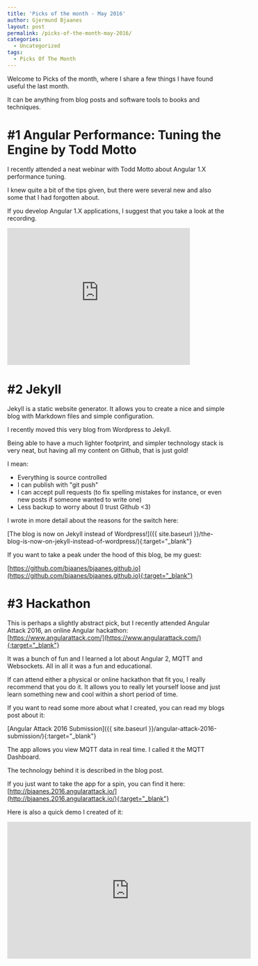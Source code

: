 ```yaml
---
title: 'Picks of the month - May 2016'
author: Gjermund Bjaanes
layout: post
permalink: /picks-of-the-month-may-2016/
categories:
  - Uncategorized
tags:
  - Picks Of The Month
---
```

Welcome to Picks of the month, where I share a few things I have found useful the last month.

It can be anything from blog posts and software tools to books and techniques.

<!--more-->

# #1 Angular Performance: Tuning the Engine by Todd Motto

I recently attended a neat webinar with Todd Motto about Angular 1.X performance tuning.

I knew quite a bit of the tips given, but there were several new and also some that I had forgotten about.

If you develop Angular 1.X applications, I suggest that you take a look at the recording.

<iframe width="420" height="315" src="https://www.youtube.com/embed/LoIuokh6NUI" frameborder="0" allowfullscreen></iframe>

# #2 Jekyll

Jekyll is a static website generator. It allows you to create a nice and simple blog with Markdown files and simple configuration.
 
I recently moved this very blog from Wordpress to Jekyll.

Being able to have a much lighter footprint, and simpler technology stack is very neat, but having all my content on Github, that is just gold!

I mean:

* Everything is source controlled
* I can publish with "git push"
* I can accept pull requests (to fix spelling mistakes for instance, or even new posts if someone wanted to write one)
* Less backup to worry about (I trust Github <3)

I wrote in more detail about the reasons for the switch here:

[The blog is now on Jekyll instead of Wordpress!]({{ site.baseurl }}/the-blog-is-now-on-jekyll-instead-of-wordpress/){:target="_blank"} 

If you want to take a peak under the hood of this blog, be my guest:

[https://github.com/bjaanes/bjaanes.github.io](https://github.com/bjaanes/bjaanes.github.io){:target="_blank"}

# #3 Hackathon

This is perhaps a slightly abstract pick, but I recently attended Angular Attack 2016, an online Angular hackathon:
[https://www.angularattack.com/](https://www.angularattack.com/){:target="_blank"} 

It was a bunch of fun and I learned a lot about Angular 2, MQTT and Websockets. All in all it was a fun and educational.

If can attend either a physical or online hackathon that fit you, I really recommend that you do it. 
It allows you to really let yourself loose and just learn something new and cool within a short period of time.

If you want to read some more about what I created, you can read my blogs post about it:

[Angular Attack 2016 Submission]({{ site.baseurl }}/angular-attack-2016-submission/){:target="_blank"} 

The app allows you view MQTT data in real time. I called it the MQTT Dashboard.

The technology behind it is described in the blog post.

If you just want to take the app for a spin, you can find it here:
[http://bjaanes.2016.angularattack.io/](http://bjaanes.2016.angularattack.io/){:target="_blank"} 

Here is also a quick demo I created of it:

<iframe width="560" height="315" src="https://www.youtube.com/embed/wYjuudkOjxA" frameborder="0" allowfullscreen></iframe>

